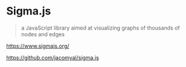 # Sigma.js

> a JavaScript library aimed at visualizing graphs
> of thousands of nodes and edges

<https://www.sigmajs.org/>

<https://github.com/jacomyal/sigma.js>
